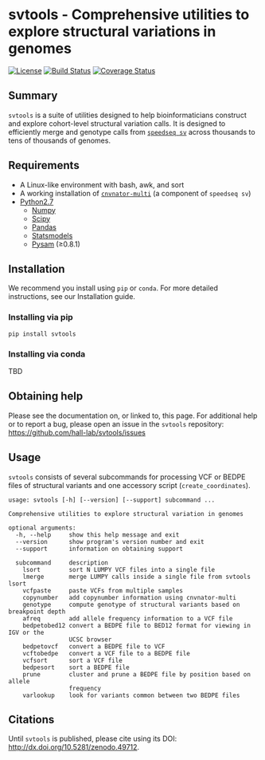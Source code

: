 # svtools - Comprehensive utilities to explore structural variations in genomes

[![License](https://img.shields.io/github/license/hall-lab/svtools.svg)](LICENSE.txt)
[![Build Status](https://travis-ci.org/hall-lab/svtools.svg?branch=master)](https://travis-ci.org/hall-lab/svtools) 
[![Coverage Status](https://coveralls.io/repos/github/hall-lab/svtools/badge.svg?branch=master)](https://coveralls.io/github/hall-lab/svtools?branch=master)

## Summary
`svtools` is a suite of utilities designed to help bioinformaticians construct and explore cohort-level structural variation calls. It is designed to efficiently merge and genotype calls from [`speedseq sv`](https://github.com/hall-lab/speedseq) across thousands to tens of thousands of genomes.

## Requirements
* A Linux-like environment with bash, awk, and sort
* A working installation of [`cnvnator-multi`](https://github.com/hall-lab/speedseq#cnvnator) (a component of `speedseq sv`)
* [Python2.7](https://www.python.org/)
   * [Numpy](http://www.numpy.org/)
   * [Scipy](https://www.scipy.org/)
   * [Pandas](http://pandas.pydata.org/)
   * [Statsmodels](http://statsmodels.sourceforge.net/)
   * [Pysam](https://github.com/pysam-developers/pysam) (≥0.8.1)
 
## Installation
We recommend you install using `pip` or `conda`. For more detailed instructions, see our Installation guide.

### Installing via pip
```
pip install svtools
```

### Installing via conda
TBD

## Obtaining help
Please see the documentation on, or linked to, this page. For additional help or to report a bug, please open an issue in the `svtools` repository: https://github.com/hall-lab/svtools/issues

## Usage
`svtools` consists of several subcommands for processing VCF or BEDPE files of structural variants and one accessory script (`create_coordinates`).

```
usage: svtools [-h] [--version] [--support] subcommand ...

Comprehensive utilities to explore structural variation in genomes

optional arguments:
  -h, --help     show this help message and exit
  --version      show program's version number and exit
  --support      information on obtaining support

  subcommand     description
    lsort        sort N LUMPY VCF files into a single file
    lmerge       merge LUMPY calls inside a single file from svtools lsort
    vcfpaste     paste VCFs from multiple samples
    copynumber   add copynumber information using cnvnator-multi
    genotype     compute genotype of structural variants based on breakpoint depth
    afreq        add allele frequency information to a VCF file
    bedpetobed12 convert a BEDPE file to BED12 format for viewing in IGV or the
                 UCSC browser
    bedpetovcf   convert a BEDPE file to VCF
    vcftobedpe   convert a VCF file to a BEDPE file
    vcfsort      sort a VCF file
    bedpesort    sort a BEDPE file
    prune        cluster and prune a BEDPE file by position based on allele
                 frequency
    varlookup    look for variants common between two BEDPE files
```

## Citations
Until `svtools` is published, please cite using its DOI: http://dx.doi.org/10.5281/zenodo.49712.
